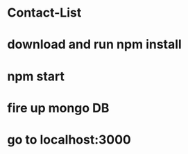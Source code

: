 # Contact-List

# download and run npm install
# npm start
# fire up mongo DB
# go to localhost:3000
